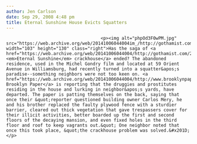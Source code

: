 ```yaml
---
author: Jen Carlson
date: Sep 29, 2008 4:48 pm
title: Eternal Sunshine House Evicts Squatters
---
```


	
										<p><img alt="phpOd3F0wPM.jpg" src="https://web.archive.org/web/20141006044004im_/http://gothamist.com/attachments/arts_jen/phpOd3F0wPM.jpg" width="103" height="130" class="right">Has the saga of <a href="https://web.archive.org/web/20141006044004/http://gothamist.com/2008/08/20/eternal_nightmare.php">the <em>Eternal Sunshine</em> crackhouse</a> ended? The abandoned residence, used in the Michel Gondry film and located at 59 Orient Avenue in Williamsburg, had recently turned into a squatter&apos;s paradise--something neighbors were not too keen on. <a href="https://web.archive.org/web/20141006044004/http://www.brooklynpaper.com/stories/31/39/31_39_bm_crackhouse.html">The Brooklyn Paper</a> is reporting that the druggies and prostitutes residing in the house and lurking in neighbor&apos;s yards, have departed. The paper is patting themselves on the back, saying that once their &quot;reporter questioned building owner Carlos Mery, he and his brother replaced the faulty plywood fence with a sturdier barrier, cleared out thick vegetation that gave trespassers cover for their illicit activities, better boarded up the first and second floors of the decaying mansion, and even fixed holes in the third floor and roof to keep vagrants out.&quot; One neighbor noted that once this took place, &quot;the crackhouse problem was solved.&#x201D;</p>					
										
									
				